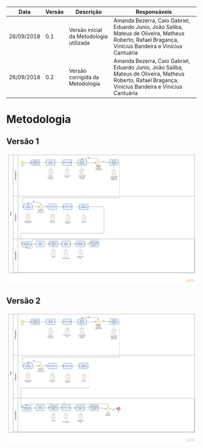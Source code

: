 Data | Versão | Descrição | Responsáveis
-- | -- | -- | --
26/09/2018 | 0.1 | Versão inicial da Metodologia utilizada| Amanda Bezerra, Caio Gabriel, Eduardo Junio, João Saliba, Mateus de Oliveira, Matheus Roberto, Rafael Bragança, Vinícius Bandeira e Vinícius Cantuária
26/09/2018 | 0.2 | Versão corrigida da Metodologia| Amanda Bezerra, Caio Gabriel, Eduardo Junio, João Saliba, Mateus de Oliveira, Matheus Roberto, Rafael Bragança, Vinícius Bandeira e Vinícius Cantuária

# Metodologia

## Versão 1
<p align="center"><a href="https://github.com/DSW-2018/projetoDesenho/blob/master/imagens/Metodologia%20Desenho2.0.png?raw=true" target="_blank"><img width="1200"src="https://github.com/DSW-2018/projetoDesenho/blob/master/imagens/Metodologia%20Desenho2.0.png?raw=true"></a></p>

## Versão 2
<p align="center"><a href="https://github.com/DSW-2018/projetoDesenho/blob/master/imagens/Metodologia%20Desenho2.2.png?raw=true" target="_blank"><img width="1200"src="https://github.com/DSW-2018/projetoDesenho/blob/master/imagens/Metodologia%20Desenho2.2.png?raw=true"></a></p>
